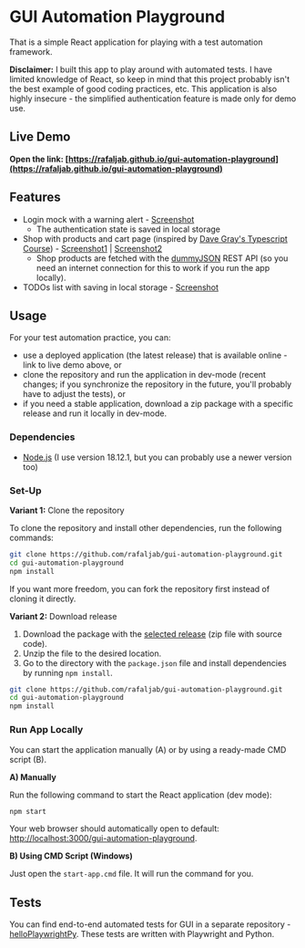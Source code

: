 # GUI Automation Playground
That is a simple React application for playing with a test automation framework.

**Disclaimer:** I built this app to play around with automated tests. 
I have limited knowledge of React, so keep in mind that this project probably isn't the best example of good coding practices, etc.
This application is also highly insecure - the simplified authentication feature is made only for demo use.

## Live Demo
**Open the link: [https://rafaljab.github.io/gui-automation-playground](https://rafaljab.github.io/gui-automation-playground)**

## Features
* Login mock with a warning alert - [Screenshot](attachments/login.png)
    * The authentication state is saved in local storage
* Shop with products and cart page (inspired by [Dave Gray's Typescript Course](https://github.com/gitdagray/typescript-course)) - [Screenshot1](attachments/shop1.png) | [Screenshot2](attachments/shop2.png)
    * Shop products are fetched with the [dummyJSON](https://dummyjson.com/) REST API (so you need an internet connection for this to work if you run the app locally).
* TODOs list with saving in local storage - [Screenshot](attachments/todos.png)

## Usage
For your test automation practice, you can:
* use a deployed application (the latest release) that is available online - link to live demo above, or
* clone the repository and run the application in dev-mode (recent changes; if you synchronize the repository in the future, you'll probably have to adjust the tests), or
* if you need a stable application, download a zip package with a specific release and run it locally in dev-mode.

### Dependencies
* [Node.js](https://nodejs.org/) (I use version 18.12.1, but you can probably use a newer version too)

### Set-Up
**Variant 1:** Clone the repository

To clone the repository and install other dependencies, run the following commands:
```bash
git clone https://github.com/rafaljab/gui-automation-playground.git
cd gui-automation-playground
npm install
```
If you want more freedom, you can fork the repository first instead of cloning it directly.

**Variant 2:** Download release

1. Download the package with the [selected release](https://github.com/rafaljab/gui-automation-playground/releases) (zip file with source code).
2. Unzip the file to the desired location.
3. Go to the directory with the `package.json` file and install dependencies by running `npm install`.

```bash
git clone https://github.com/rafaljab/gui-automation-playground.git
cd gui-automation-playground
npm install
```

### Run App Locally
You can start the application manually (A) or by using a ready-made CMD script (B).

**A) Manually**

Run the following command to start the React application (dev mode):
```bash
npm start
```
Your web browser should automatically open to default: [http://localhost:3000/gui-automation-playground](http://localhost:3000/gui-automation-playground).

**B) Using CMD Script (Windows)**

Just open the `start-app.cmd` file. It will run the command for you.

## Tests
You can find end-to-end automated tests for GUI in a separate repository - [helloPlaywrightPy](https://github.com/rafaljab/helloPlaywrightPy).
These tests are written with Playwright and Python.
